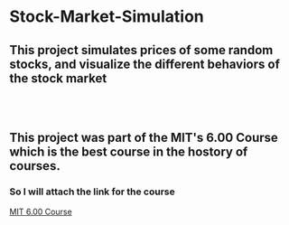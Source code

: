 # Stock-Market-Simulation
## This project simulates prices of some random stocks, and visualize the different behaviors of the stock market
<br>  <br>
## This project was part of the MIT's 6.00 Course which is the best course in the hostory of courses.<br>
### So I will attach the link for the course
[MIT 6.00 Course](https://ocw.mit.edu/courses/6-0002-introduction-to-computational-thinking-and-data-science-fall-2016/)
